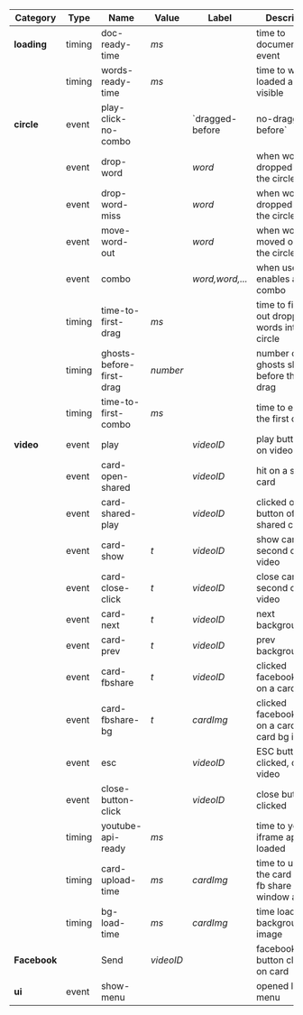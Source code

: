 | Category | Type | Name | Value | Label | Description |
|----------|------|------|-------|-------|-------------|
| **loading** | timing | doc-ready-time | *ms* | | time to documentReady event |
|             | timing | words-ready-time | *ms* | | time to words loaded and visible |
| **circle** | event | play-click-no-combo | | `dragged-before | no-dragged-before` | clicked on non-active play |
|            | event | drop-word | | *word* | when word dropped into the circle |
|            | event | drop-word-miss | | *word* | when word dropped not in the circle |
|            | event | move-word-out | | *word* | when word moved out of the circle |
|            | event | combo | | *word,word,...* | when user enables a combo |
|            | timing | time-to-first-drag | *ms* | | time to figure out dropping words into the circle |
|            | timing | ghosts-before-first-drag | *number* | | number of word ghosts shown before the first drag |
|            | timing | time-to-first-combo | *ms* | | time to enable the first combo |
| **video** | event | play | | *videoID* | play button hit on video |
|           | event | card-open-shared | | *videoID* | hit on a shared card |
|           | event | card-shared-play | | *videoID* | clicked on play button of shared card |
|           | event | card-show | *t* | *videoID* | show card on *t* second of a video |
|           | event | card-close-click | *t* | *videoID* | close card on *t* second of a video |
|           | event | card-next | *t* | *videoID* | next background |
|           | event | card-prev | *t* | *videoID* | prev background |
|           | event | card-fbshare | *t* | *videoID* | clicked facebook share on a card |
|           | event | card-fbshare-bg | *t* | *cardImg* | clicked facebook share on a card (by card bg index) |
|           | event | esc | | *videoID* | ESC button clicked, close video |
|           | event | close-button-click | | *videoID* | close button clicked |
|           | timing | youtube-api-ready | *ms* | | time to youtive iframe api loaded |
|           | timing | card-upload-time | *ms* | *cardImg* | time to upload the card before fb share window appear |
|           | timing | bg-load-time | *ms* | *cardImg* | time load card background image |
| **Facebook** | | Send | *videoID* | | facebook share button clicked on card |
| **ui**    | event | show-menu | | | opened left menu |
